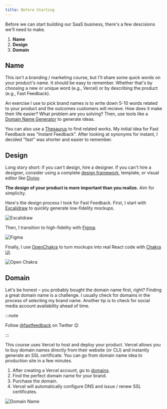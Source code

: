 ```yaml
---
title: Before Starting
---
```


Before we can start building our SaaS business, there's a few descisions we'll need to make.

1. **Name**
2. **Design**
3. **Domain**

## Name

This isn't a branding / marketing course, but I'll share some quick words on your product's name. It should be easy to remember. Whether that's by choosing a new or unique word (e.g., Vercel) or by describing the product (e.g., Fast Feedback).

An exercise I use to pick brand names is to write down 5-10 words related to your product and the outcomes customers will recieve. How does it make their life easier? What problem are you solving? Then, use tools like a [Domain Name Generator](https://www.shopify.com/tools/domain-name-generator) to generate ideas.

You can also use a [Thesaurus](https://www.thesaurus.com/) to find related works. My initial idea for Fast Feedback was "Instant Feedback". After looking at synonyms for instant, I decided "fast" was shorter and easier to remember.

## Design

Long story short: if you can't design, hire a designer. If you can't hire a designer, consider using a complete [design framework](https://material.io/design), template, or visual editor like [Divjoy](https://divjoy.com/).

**The design of your product is more important than you realize.** Aim for simplicity.

Here's the design process I took for Fast Feedback. First, I start with [Excalidraw](https://excalidraw.com/) to quickly generate low-fidelity mockups.

![Excalidraw](/img/excalidraw.png)

Then, I transition to high-fidelity with [Figma](https://www.figma.com/).

![Figma](/img/figma.png)

Finally, I use [OpenChakra]() to turn mockups into real React code with [Chakra UI](https://chakra-ui.com/).

![Open Chakra](/img/openchakra.png)

## Domain

Let's be honest – you probably bought the domain name first, right? Finding a great domain name is a challenge. I usually check for domains in the process of selecting my brand name. Another tip is to check for social media account availability ahead of time.

:::note

Follow [@fastfeedback](http://twitter.com/fastfeedback) on Twitter 😉

:::

This course uses Vercel to host and deploy your product. Vercel allows you to buy domain names directly from their website (or CLI) and instantly generate an SSL certificate. You can go from domain name idea to production site in a few minutes.

1. After creating a Vercel account, go to [domains](https://vercel.com/domains).
1. Find the perfect domain name for your brand.
1. Purchase the domain.
1. Vercel will automatically configure DNS and issue / renew SSL certificates.

![Domain Name](/img/domain-name.png)
